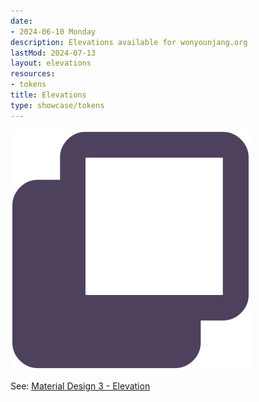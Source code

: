 ```yaml
---
date:
- 2024-06-10 Monday
description: Elevations available for wonyounjang.org
lastMod: 2024-07-13
layout: elevations
resources:
- tokens
title: Elevations
type: showcase/tokens
---
```

![tokens-state.png](/assets/tokens-state_1719437133480_0.png)

See: [Material Design 3 - Elevation](https://m3.material.io/styles/elevation/overview)
